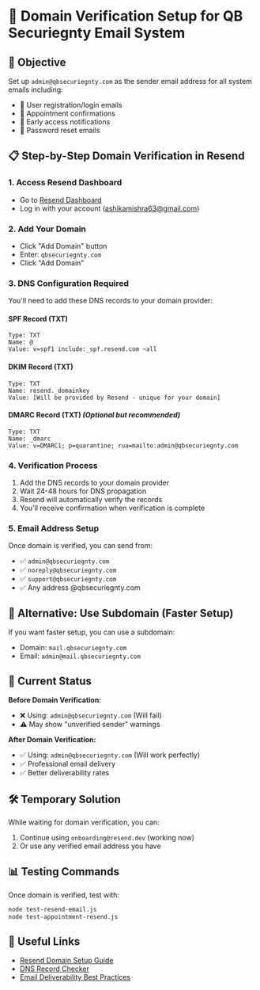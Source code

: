 # 📧 Domain Verification Setup for QB Securiegnty Email System

## 🎯 **Objective**
Set up `admin@qbsecuriegnty.com` as the sender email address for all system emails including:
- 🔐 User registration/login emails
- 📅 Appointment confirmations  
- 🚀 Early access notifications
- 🔑 Password reset emails

## 📋 **Step-by-Step Domain Verification in Resend**

### **1. Access Resend Dashboard**
- Go to [Resend Dashboard](https://resend.com/domains)
- Log in with your account (ashikamishra63@gmail.com)

### **2. Add Your Domain**
- Click "Add Domain" button
- Enter: `qbsecuriegnty.com`
- Click "Add Domain"

### **3. DNS Configuration Required**
You'll need to add these DNS records to your domain provider:

#### **SPF Record (TXT)**
```
Type: TXT
Name: @
Value: v=spf1 include:_spf.resend.com ~all
```

#### **DKIM Record (TXT)**
```
Type: TXT  
Name: resend._domainkey
Value: [Will be provided by Resend - unique for your domain]
```

#### **DMARC Record (TXT)** *(Optional but recommended)*
```
Type: TXT
Name: _dmarc
Value: v=DMARC1; p=quarantine; rua=mailto:admin@qbsecuriegnty.com
```

### **4. Verification Process**
1. Add the DNS records to your domain provider
2. Wait 24-48 hours for DNS propagation
3. Resend will automatically verify the records
4. You'll receive confirmation when verification is complete

### **5. Email Address Setup**
Once domain is verified, you can send from:
- ✅ `admin@qbsecuriegnty.com`
- ✅ `noreply@qbsecuriegnty.com`  
- ✅ `support@qbsecuriegnty.com`
- ✅ Any address @qbsecuriegnty.com

## 🔄 **Alternative: Use Subdomain (Faster Setup)**

If you want faster setup, you can use a subdomain:
- Domain: `mail.qbsecuriegnty.com`
- Email: `admin@mail.qbsecuriegnty.com`

## 🚨 **Current Status**

**Before Domain Verification:**
- ❌ Using: `admin@qbsecuriegnty.com` (Will fail)
- ⚠️ May show "unverified sender" warnings

**After Domain Verification:**
- ✅ Using: `admin@qbsecuriegnty.com` (Will work perfectly)
- ✅ Professional email delivery
- ✅ Better deliverability rates

## 🛠️ **Temporary Solution**

While waiting for domain verification, you can:
1. Continue using `onboarding@resend.dev` (working now)
2. Or use any verified email address you have

## 📊 **Testing Commands**

Once domain is verified, test with:
```bash
node test-resend-email.js
node test-appointment-resend.js
```

## 🔗 **Useful Links**
- [Resend Domain Setup Guide](https://resend.com/docs/dashboard/domains)
- [DNS Record Checker](https://mxtoolbox.com/SuperTool.aspx)
- [Email Deliverability Best Practices](https://resend.com/docs/knowledge-base/deliverability)